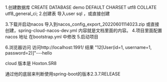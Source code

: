 1.创建数据库
CREATE DATABASE demo DEFAULT CHARSET utf8 COLLATE utf8_general_ci;
2.创建表
导入user sql ，或直接创建

3.下载并启动nacos
导入到nacos_config_export_20220601114023.zip
或直接创建，spring-cloud-nacos-dev.yml 内容就是文档里面的内容。
4.项目里面配置nacos 地址
在bootstrap.yml 中修改
5.启动项目

6.浏览器访问
访问http://localhost:1991/
结果
"12[User(id=1, username=1, password=2)]"---hello

cloud 版本是
Hoxton.SR8

通过他的底层来判断使用spring-boot的版本2.3.7.RELEASE